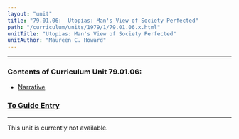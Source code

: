 ```yaml
---
layout: "unit"
title: "79.01.06:  Utopias: Man's View of Society Perfected"
path: "/curriculum/units/1979/1/79.01.06.x.html"
unitTitle: "Utopias: Man's View of Society Perfected"
unitAuthor: "Maureen C. Howard"
---
```

<body>
<hr/>
 <h3>
  Contents of Curriculum Unit 79.01.06:
 </h3>
 <ul>
  <a href="#a">
   <li>
    Narrative
   </li>
  </a>
 </ul>
 <h3>
  <a href="../../../guides/1979/1/79.01.06.x.html">
   To Guide Entry
  </a>
 </h3>
<hr/>
 This unit is currently not available.

</body>